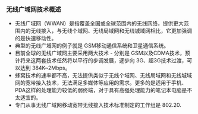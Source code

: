 ### 无线广域网技术概述

* 无线广域网（WWAN）是指覆盖全国或全球范围内的无线网络，提供更大范围内的无线接入，与无线个域网、无线局域网和无线城域网相比，它更加强调的是快速移动性。
* 典型的无线广域网的例子就是 GSM移动通信系统和卫星通信系统。
* 目前全球的无线广域网主要采用两大技术 - 分别是 GSM以及CDMA技术，预计将来这两套技术任然将以平行的步调发展，逐步向 3G、超3G技术过渡，可以达到 384K~2Mbps。
* 蜂窝技术的速率都不高，无法提供类似于无线个域网、无线局域网和无线城域网的宽带接入技术，无法满足多媒体等应用的需求。更多的是适用于手机、PDA这样的处理能力较低的弱终端，对于具有高强处理能力的笔记本电脑是不太适宜的。
* 专门从事无线广域网移动宽带无线接入技术标准制定的工作组是 802.20.